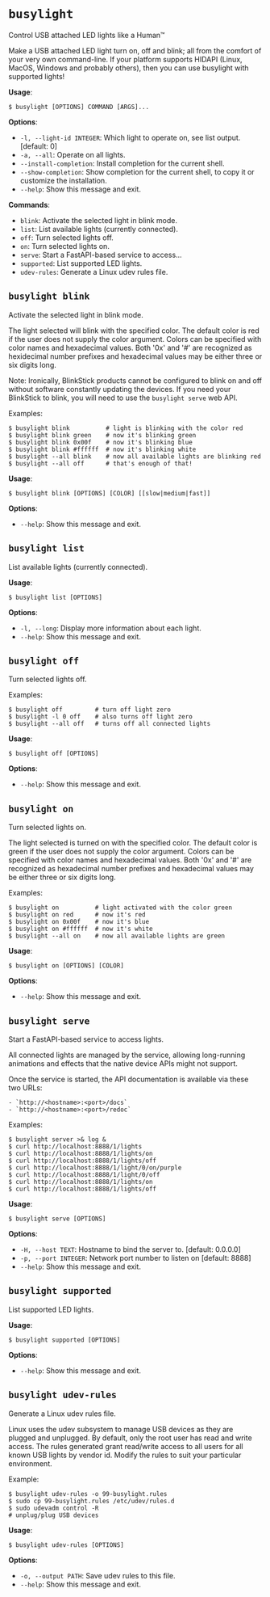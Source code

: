 # `busylight`

Control USB attached LED lights like a Human™

Make a USB attached LED light turn on, off and blink; all from the
comfort of your very own command-line. If your platform supports
HIDAPI (Linux, MacOS, Windows and probably others), then you can use
busylight with supported lights!

**Usage**:

```console
$ busylight [OPTIONS] COMMAND [ARGS]...
```

**Options**:

* `-l, --light-id INTEGER`: Which light to operate on, see list output.  [default: 0]
* `-a, --all`: Operate on all lights.
* `--install-completion`: Install completion for the current shell.
* `--show-completion`: Show completion for the current shell, to copy it or customize the installation.
* `--help`: Show this message and exit.

**Commands**:

* `blink`: Activate the selected light in blink mode.
* `list`: List available lights (currently connected).
* `off`: Turn selected lights off.
* `on`: Turn selected lights on.
* `serve`: Start a FastAPI-based service to access...
* `supported`: List supported LED lights.
* `udev-rules`: Generate a Linux udev rules file.

## `busylight blink`

Activate the selected light in blink mode.

The light selected will blink with the specified color. The default
color is red if the user does not supply the color argument. Colors
can be specified with color names and hexadecimal values. Both '0x'
and '#' are recognized as hexidecimal number prefixes and
hexadecimal values may be either three or six digits long.

Note: Ironically, BlinkStick products cannot be configured to blink
      on and off without software constantly updating the
      devices. If you need your BlinkStick to blink, you will need
      to use the `busylight serve` web API.

Examples:


```
$ busylight blink          # light is blinking with the color red
$ busylight blink green    # now it's blinking green
$ busylight blink 0x00f    # now it's blinking blue
$ busylight blink #ffffff  # now it's blinking white
$ busylight --all blink    # now all available lights are blinking red
$ busylight --all off      # that's enough of that!
```

**Usage**:

```console
$ busylight blink [OPTIONS] [COLOR] [[slow|medium|fast]]
```

**Options**:

* `--help`: Show this message and exit.

## `busylight list`

List available lights (currently connected).
    

**Usage**:

```console
$ busylight list [OPTIONS]
```

**Options**:

* `-l, --long`: Display more information about each light.
* `--help`: Show this message and exit.

## `busylight off`

Turn selected lights off.

Examples:


```
$ busylight off         # turn off light zero
$ busylight -l 0 off    # also turns off light zero
$ busylight --all off   # turns off all connected lights
```

**Usage**:

```console
$ busylight off [OPTIONS]
```

**Options**:

* `--help`: Show this message and exit.

## `busylight on`

Turn selected lights on.

The light selected is turned on with the specified color. The
default color is green if the user does not supply the color
argument. Colors can be specified with color names and hexadecimal
values. Both '0x' and '#' are recognized as hexadecimal number
prefixes and hexadecimal values may be either three or six digits
long.

Examples:


```
$ busylight on          # light activated with the color green
$ busylight on red      # now it's red
$ busylight on 0x00f    # now it's blue
$ busylight on #ffffff  # now it's white
$ busylight --all on    # now all available lights are green
```

**Usage**:

```console
$ busylight on [OPTIONS] [COLOR]
```

**Options**:

* `--help`: Show this message and exit.

## `busylight serve`

Start a FastAPI-based service to access lights.

All connected lights are managed by the service, allowing
long-running animations and effects that the native device APIs
might not support.

Once the service is started, the API documentation is available
via these two URLs:


```
- `http://<hostname>:<port>/docs`
- `http://<hostname>:<port>/redoc`
```

Examples:


```
$ busylight server >& log &
$ curl http://localhost:8888/1/lights
$ curl http://localhost:8888/1/lights/on
$ curl http://localhost:8888/1/lights/off
$ curl http://localhost:8888/1/light/0/on/purple
$ curl http://localhost:8888/1/light/0/off
$ curl http://localhost:8888/1/lights/on
$ curl http://localhost:8888/1/lights/off
```

**Usage**:

```console
$ busylight serve [OPTIONS]
```

**Options**:

* `-H, --host TEXT`: Hostname to bind the server to.  [default: 0.0.0.0]
* `-p, --port INTEGER`: Network port number to listen on  [default: 8888]
* `--help`: Show this message and exit.

## `busylight supported`

List supported LED lights.
    

**Usage**:

```console
$ busylight supported [OPTIONS]
```

**Options**:

* `--help`: Show this message and exit.

## `busylight udev-rules`

Generate a Linux udev rules file.

Linux uses the udev subsystem to manage USB devices as they are
plugged and unplugged. By default, only the root user has read and
write access. The rules generated grant read/write access to all users
for all known USB lights by vendor id. Modify the rules to suit your
particular environment.

Example:


```
$ busylight udev-rules -o 99-busylight.rules
$ sudo cp 99-busylight.rules /etc/udev/rules.d
$ sudo udevadm control -R
# unplug/plug USB devices
```

**Usage**:

```console
$ busylight udev-rules [OPTIONS]
```

**Options**:

* `-o, --output PATH`: Save udev rules to this file.
* `--help`: Show this message and exit.
